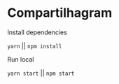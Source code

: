 # Compartilhagram

Install dependencies

`yarn` || `npm install`

Run local

`yarn start` || `npm start`